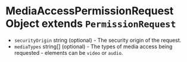 # MediaAccessPermissionRequest Object extends `PermissionRequest`

* `securityOrigin` string (optional) - The security origin of the request.
* `mediaTypes` string[] (optional) - The types of media access being requested - elements can be `video`
  or `audio`.
